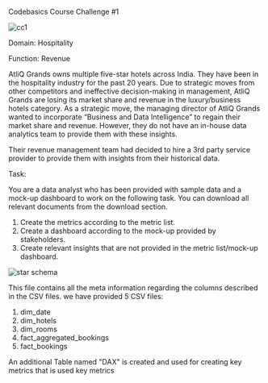 Codebasics Course Challenge #1  

![cc1](https://github.com/lanceadrian15/CourseChallenge1/assets/134387967/70d43081-272c-4445-a8bd-8ed3a115db18)

Domain:  Hospitality      

Function: Revenue

AtliQ Grands owns multiple five-star hotels across India. They have been in the hospitality industry for the past 20 years. Due to strategic moves from other competitors and ineffective decision-making in management, AtliQ Grands are losing its market share and revenue in the luxury/business hotels category. As a strategic move, the managing director of AtliQ Grands wanted to incorporate “Business and Data Intelligence” to regain their market share and revenue. However, they do not have an in-house data analytics team to provide them with these insights.

Their revenue management team had decided to hire a 3rd party service provider to provide them with insights from their historical data.

Task:  

You are a data analyst who has been provided with sample data and a mock-up dashboard to work on the following task. You can download all relevant documents from the download section.

1. Create the metrics according to the metric list.
2. Create a dashboard according to the mock-up provided by stakeholders.  
3. Create relevant insights that are not provided in the metric list/mock-up dashboard.


![star schema](https://github.com/lanceadrian15/CourseChallenge1/assets/134387967/9fd076a3-07d0-4043-9dd2-f67d70016f83)

This file contains all the meta information regarding the columns described in the CSV files. we have provided 5 CSV files:
1. dim_date
2. dim_hotels
3. dim_rooms
4. fact_aggregated_bookings
5. fact_bookings

An additional Table named "DAX" is created and used for creating key metrics that is used key metrics
